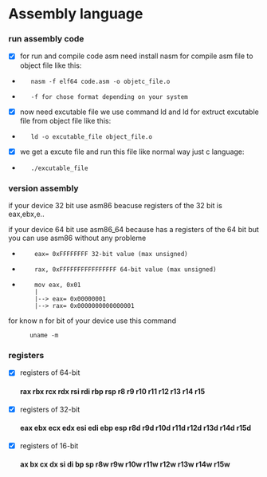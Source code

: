



# Assembly language

### run assembly code
- [x] for run and compile code asm need install nasm for compile asm file to object file like this:

-        nasm -f elf64 code.asm -o objetc_file.o
-        -f for chose format depending on your system
- [x] now need excutable file we use command ld and ld for extruct excutable file from object file like this:

-        ld -o excutable_file object_file.o

- [x] we get a excute file and run this file like normal way just c language:

-        ./excutable_file

### version assembly

if your device 32 bit use asm86 beacuse registers of the 32 bit is eax,ebx,e..

if your device 64 bit use asm86_64 because has a registers of the 64 bit but you can use asm86 without any probleme

-         eax= 0xFFFFFFFF 32-bit value (max unsigned)
-         rax, 0xFFFFFFFFFFFFFFFF 64-bit value (max unsigned)
-         mov eax, 0x01
          |
          |--> eax= 0x00000001
          |--> rax= 0x0000000000000001
for know n for bit of your device use this command

          uname -m

### registers

- [x] registers of 64-bit

   #### rax rbx rcx rdx rsi rdi rbp rsp r8 r9 r10 r11 r12 r13 r14 r15

- [x] registers of 32-bit

   #### eax ebx ecx edx esi edi ebp esp r8d r9d r10d r11d r12d r13d r14d r15d

- [x] registers of 16-bit

   #### ax bx cx dx si di bp sp r8w r9w r10w r11w r12w r13w r14w r15w






